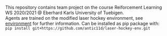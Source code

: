 This repository contains team project on the course Reiforcement Learning WS 2020/2021 @ Eberhard Karls University of Tuebigen.\
Agents are trained on the modified laser hockey environment, see [environment](https://github.com/antic11d/laser-hockey-env.git) for further information.
Can be installed as pip package with: `pip install git+https://github.com/antic11d/laser-hockey-env.git`
